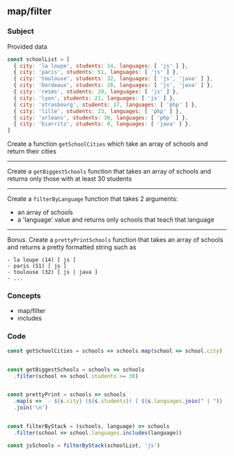 ## map/filter

### Subject

Provided data
```javascript
const schoolList = [ 
  { city: 'la loupe', students: 14, languages: [ 'js' ] },
  { city: 'paris', students: 51, languages: [ 'js' ] },
  { city: 'toulouse', students: 32, languages: [ 'js', 'java' ] },
  { city: 'bordeaux', students: 28, languages: [ 'js', 'java' ] },
  { city: 'reims', students: 20, languages: [ 'js' ] },
  { city: 'lyon', students: 21, languages: [ 'js' ] },
  { city: 'strasbourg', students: 17, languages: [ 'php' ] },
  { city: 'lille', students: 23, languages: [ 'php' ] },
  { city: 'orleans', students: 30, languages: [ 'php' ] },
  { city: 'biarritz', students: 0, languages: [ 'java' ] },
]
```

Create a function `getSchoolCities` which take an array of schools and return their cities

---

Create a `getBiggestSchools` function that takes an array of schools and returns only those with at least 30 students

---

Create a `filterByLanguage` function that takes 2 arguments:
  - an array of schools
  - a 'language' value
and returns only schools that teach that language

---

Bonus. Create a `prettyPrintSchools` function that takes an array of schools and returns a pretty formatted string such as

```
- la loupe (14) [ js ]
- paris (51) [ js ]
- toulouse (32) [ js | java ]
- ...
```

### Concepts
- map/filter
- includes

### Code

```javascript
const getSchoolCities = schools => schools.map(school => school.city)


const getBiggestSchools = schools => schools
  .filter(school => school.students >= 30)


const prettyPrint = schools => schools
  .map(s => `- ${s.city} (${s.students}) [ ${s.languages.join(" | ")} ]`)
  .join('\n')


const filterByStack = (schools, language) => schools
  .filter(school => school.languages.includes(language))

const jsSchools = filterByStack(schoolList, 'js')
```


